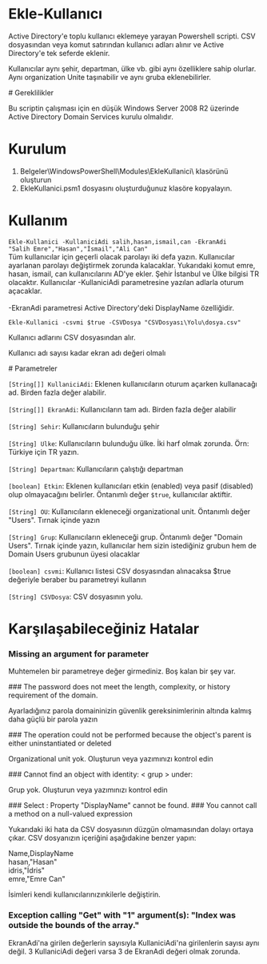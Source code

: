 # Ekle-Kullanıcı
<p>
Active Directory'e toplu kullanıcı eklemeye yarayan Powershell scripti. CSV dosyasından veya komut satırından kullanıcı adları alınır ve Active Directory'e tek seferde eklenir. 
</p>
<p>Kullanıcılar aynı şehir, departman, ülke vb. gibi aynı özelliklere sahip olurlar. Aynı organization Unite taşınabilir ve aynı gruba eklenebilirler.</p>
# Gereklilikler
<p>Bu scriptin çalışması için en düşük Windows Server 2008 R2 üzerinde Active Directory Domain Services kurulu olmalıdır.</p>

# Kurulum
1. Belgeler\WindowsPowerShell\Modules\EkleKullanici\ klasörünü oluşturun
2. EkleKullanici.psm1 dosyasını oluşturduğunuz klasöre kopyalayın.

# Kullanım
<code>Ekle-Kullanici -KullaniciAdi salih,hasan,ismail,can -EkranAdi "Salih Emre","Hasan","İsmail","Ali Can"</code><br>
Tüm kullanıcılar için geçerli olacak parolayı iki defa yazın. Kullanıcılar ayarlanan parolayı değiştirmek zorunda kalacaklar.
Yukarıdaki komut emre, hasan, ismail, can kullanıcılarını AD'ye ekler. Şehir İstanbul ve Ülke bilgisi TR olacaktır. Kullanıcılar -KullaniciAdi parametresine yazılan adlarla oturum açacaklar. <br><br>
-EkranAdi parametresi Active Directory'deki DisplayName özelliğidir.
<p><code>Ekle-Kullanici -csvmi $true -CSVDosya "CSVDosyası\Yolu\dosya.csv"</code></p>
<p>Kullanıcı adlarını CSV dosyasından alır.</p>

<p>Kullanıcı adı sayısı kadar ekran adı değeri olmalı</p>
# Parametreler
<p>
<code>[String[]] KullaniciAdi</code>: Eklenen kullanıcıların oturum açarken kullanacağı ad. Birden fazla değer alabilir.<br><br>
<code>[String[]] EkranAdi</code>: Kullanıcıların tam adı. Birden fazla değer alabilir<br><br>
<code>[String] Sehir</code>: Kullanıcıların bulunduğu şehir<br><br>
<code>[String] Ulke</code>: Kullanıcıların bulunduğu ülke. İki harf olmak zorunda. Örn: Türkiye için TR yazın.<br><br>
<code>[String] Departman</code>: Kullanıcıların çalıştığı departman<br><br>
<code>[boolean] Etkin</code>: Eklenen kullanıcıları etkin (enabled) veya pasif (disabled) olup olmayacağını belirler. Öntanımlı değer <code>$true</code>, kullanıcılar aktiftir.<br><br>
<code>[String] OU</code>: Kullanıcıların ekleneceği organizational unit. Öntanımlı değer "Users". Tırnak içinde yazın<br><br>
<code>[String] Grup</code>: Kullanıcıların ekleneceği grup. Öntanımlı değer "Domain Users". Tırnak içinde yazın, kullanıcılar hem sizin istediğiniz grubun hem de Domain Users grubunun üyesi olacaklar<br><br>
<code>[boolean] csvmi</code>: Kullanıcı listesi CSV dosyasından alınacaksa $true değeriyle beraber bu parametreyi kullanın<br><br>
<code>[String] CSVDosya</code>: CSV dosyasının yolu.
</p>

# Karşılaşabileceğiniz Hatalar
### Missing an argument for parameter 
<p>Muhtemelen bir parametreye değer girmediniz. Boş kalan bir şey var.</p>
### The password does not meet the length, complexity, or history requirement of the domain.
<p>Ayarladığınız parola domaininizin güvenlik gereksinimlerinin altında kalmış daha güçlü bir parola yazın</p>
### The operation could not be performed because the object's parent is either uninstantiated or deleted
<p>Organizational unit yok. Oluşturun veya yazımınızı kontrol edin</p>
### Cannot find an object with identity: < grup > under:
<p>Grup yok. Oluşturun veya yazımınızı kontrol edin</p>
### Select : Property "DisplayName" cannot be found.
### You cannot call a method on a null-valued expression
<p>Yukarıdaki iki hata da CSV dosyasının düzgün olmamasından dolayı ortaya çıkar. CSV dosyanızın içeriğini aşağıdakine benzer yapın:

Name,DisplayName<br>
hasan,"Hasan"<br>
idris,"İdris"<br>
emre,"Emre Can"

İsimleri kendi kullanıcılarınızınkilerle değiştirin.
### Exception calling "Get" with "1" argument(s): "Index was outside the bounds of the array."
EkranAdi'na girilen değerlerin sayısıyla KullaniciAdi'na girilenlerin sayısı aynı değil. 3 KullaniciAdi değeri varsa 3 de EkranAdi değeri olmak zorunda.
